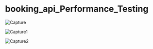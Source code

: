 # booking_api_Performance_Testing

![Capture](https://user-images.githubusercontent.com/67204193/159555522-08861e49-eee8-44ff-b88a-bb14c8a75884.PNG)

![Capture1](https://user-images.githubusercontent.com/67204193/159555617-f6518b41-746c-4fd1-8b9e-a1a9fd846724.PNG)

![Capture2](https://user-images.githubusercontent.com/67204193/159555702-3c76912d-5538-4943-9fee-84f4574762aa.PNG)
